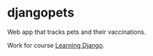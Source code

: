 # djangopets
Web app that tracks pets and their vaccinations. 

Work for course [Learning Django](https://www.lynda.com/Django-tutorials/Learning-Django/656811-2.html).

